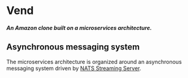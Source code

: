 # Vend

##### An Amazon clone built on a microservices architecture.

## Asynchronous messaging system

The microservices architecture is organized around an asynchronous messaging system driven by [NATS Streaming Server](https://docs.nats.io/nats-streaming-concepts/intro).
